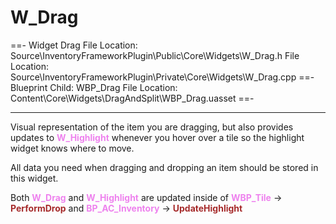 # W_Drag

==- Widget Drag
File Location: Source\InventoryFrameworkPlugin\Public\Core\Widgets\W_Drag.h
File Location: Source\InventoryFrameworkPlugin\Private\Core\Widgets\W_Drag.cpp
==- Blueprint Child: WBP_Drag
File Location: Content\Core\Widgets\DragAndSplit\WBP_Drag.uasset
==-

---

Visual representation of the item you are dragging, but also provides updates to <span style="color:violet">**W_Highlight**</span> whenever you hover over a tile so the highlight widget knows where to move.

All data you need when dragging and dropping an item should be stored in this widget.

Both <span style="color:violet">**W_Drag**</span> and <span style="color:violet">**W_Highlight**</span> are updated inside of <span style="color:violet">**WBP_Tile**</span> ->  <span style="color:brown">**PerformDrop**</span> and <span style="color:violet">**BP_AC_Inventory**</span> -> <span style="color:brown">**UpdateHighlight**</span>